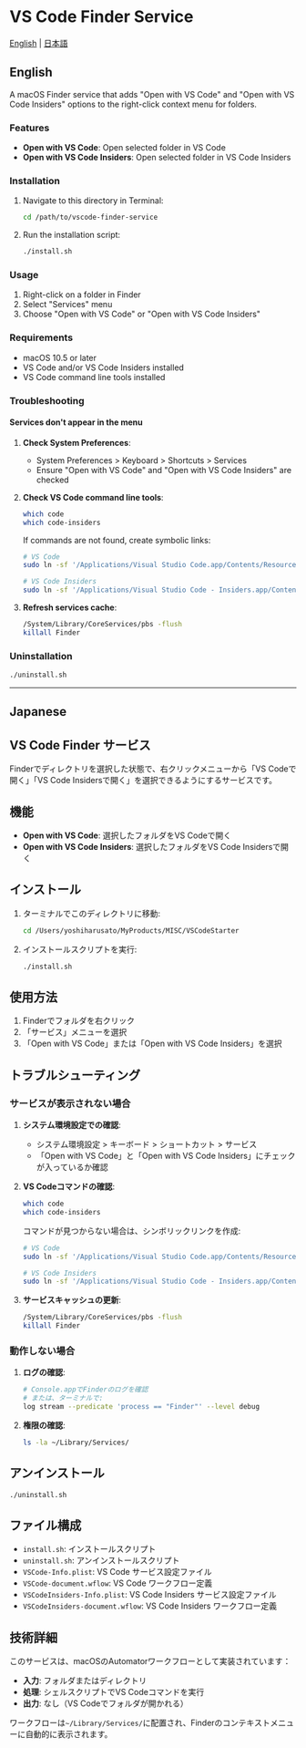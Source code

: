 # VS Code Finder Service

[English](#english) | [日本語](#japanese)

## English

A macOS Finder service that adds "Open with VS Code" and "Open with VS Code Insiders" options to the right-click context menu for folders.

### Features

- **Open with VS Code**: Open selected folder in VS Code
- **Open with VS Code Insiders**: Open selected folder in VS Code Insiders

### Installation

1. Navigate to this directory in Terminal:
   ```bash
   cd /path/to/vscode-finder-service
   ```

2. Run the installation script:
   ```bash
   ./install.sh
   ```

### Usage

1. Right-click on a folder in Finder
2. Select "Services" menu
3. Choose "Open with VS Code" or "Open with VS Code Insiders"

### Requirements

- macOS 10.5 or later
- VS Code and/or VS Code Insiders installed
- VS Code command line tools installed

### Troubleshooting

#### Services don't appear in the menu

1. **Check System Preferences**:
   - System Preferences > Keyboard > Shortcuts > Services
   - Ensure "Open with VS Code" and "Open with VS Code Insiders" are checked

2. **Check VS Code command line tools**:
   ```bash
   which code
   which code-insiders
   ```
   
   If commands are not found, create symbolic links:
   ```bash
   # VS Code
   sudo ln -sf '/Applications/Visual Studio Code.app/Contents/Resources/app/bin/code' /usr/local/bin/code
   
   # VS Code Insiders
   sudo ln -sf '/Applications/Visual Studio Code - Insiders.app/Contents/Resources/app/bin/code' /usr/local/bin/code-insiders
   ```

3. **Refresh services cache**:
   ```bash
   /System/Library/CoreServices/pbs -flush
   killall Finder
   ```

### Uninstallation

```bash
./uninstall.sh
```

---

## Japanese

## VS Code Finder サービス

Finderでディレクトリを選択した状態で、右クリックメニューから「VS Codeで開く」「VS Code Insidersで開く」を選択できるようにするサービスです。

## 機能

- **Open with VS Code**: 選択したフォルダをVS Codeで開く
- **Open with VS Code Insiders**: 選択したフォルダをVS Code Insidersで開く

## インストール

1. ターミナルでこのディレクトリに移動:
   ```bash
   cd /Users/yoshiharusato/MyProducts/MISC/VSCodeStarter
   ```

2. インストールスクリプトを実行:
   ```bash
   ./install.sh
   ```

## 使用方法

1. Finderでフォルダを右クリック
2. 「サービス」メニューを選択
3. 「Open with VS Code」または「Open with VS Code Insiders」を選択

## トラブルシューティング

### サービスが表示されない場合

1. **システム環境設定での確認**:
   - システム環境設定 > キーボード > ショートカット > サービス
   - 「Open with VS Code」と「Open with VS Code Insiders」にチェックが入っているか確認

2. **VS Codeコマンドの確認**:
   ```bash
   which code
   which code-insiders
   ```
   
   コマンドが見つからない場合は、シンボリックリンクを作成:
   ```bash
   # VS Code
   sudo ln -sf '/Applications/Visual Studio Code.app/Contents/Resources/app/bin/code' /usr/local/bin/code
   
   # VS Code Insiders
   sudo ln -sf '/Applications/Visual Studio Code - Insiders.app/Contents/Resources/app/bin/code' /usr/local/bin/code-insiders
   ```

3. **サービスキャッシュの更新**:
   ```bash
   /System/Library/CoreServices/pbs -flush
   killall Finder
   ```

### 動作しない場合

1. **ログの確認**:
   ```bash
   # Console.appでFinderのログを確認
   # または、ターミナルで:
   log stream --predicate 'process == "Finder"' --level debug
   ```

2. **権限の確認**:
   ```bash
   ls -la ~/Library/Services/
   ```

## アンインストール

```bash
./uninstall.sh
```

## ファイル構成

- `install.sh`: インストールスクリプト
- `uninstall.sh`: アンインストールスクリプト
- `VSCode-Info.plist`: VS Code サービス設定ファイル
- `VSCode-document.wflow`: VS Code ワークフロー定義
- `VSCodeInsiders-Info.plist`: VS Code Insiders サービス設定ファイル
- `VSCodeInsiders-document.wflow`: VS Code Insiders ワークフロー定義

## 技術詳細

このサービスは、macOSのAutomatorワークフローとして実装されています：

- **入力**: フォルダまたはディレクトリ
- **処理**: シェルスクリプトでVS Codeコマンドを実行
- **出力**: なし（VS Codeでフォルダが開かれる）

ワークフローは`~/Library/Services/`に配置され、Finderのコンテキストメニューに自動的に表示されます。
